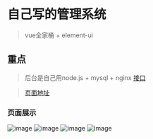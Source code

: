 # 自己写的管理系统
> vue全家桶 + element-ui

## 重点
  > 后台是自己用node.js + mysql + nginx [接口](https://www.wwxinmao.top/api/)
  
  > [页面地址](https://www.wwxinmao.top)
### 页面展示
![image](http://q9wga56zc.bkt.clouddn.com/xinmao_5.gif?e=1588756681&token=8jpX2y4G8cxgGIM9WZdO8m1uUijBmXEcDW89ekL9:9QICbGpsjU9a3yw5M57atu43Ncg=&attname=)
![image](http://q9wga56zc.bkt.clouddn.com/xinmao_6.gif?e=1588756681&token=8jpX2y4G8cxgGIM9WZdO8m1uUijBmXEcDW89ekL9:9QICbGpsjU9a3yw5M57atu43Ncg=&attname=)
![image](http://q9wga56zc.bkt.clouddn.com/xinmao_7.gif?e=1588756681&token=8jpX2y4G8cxgGIM9WZdO8m1uUijBmXEcDW89ekL9:9QICbGpsjU9a3yw5M57atu43Ncg=&attname=)
![image](http://q9wga56zc.bkt.clouddn.com/xinmao_8.gif?e=1588756681&token=8jpX2y4G8cxgGIM9WZdO8m1uUijBmXEcDW89ekL9:9QICbGpsjU9a3yw5M57atu43Ncg=&attname=)
